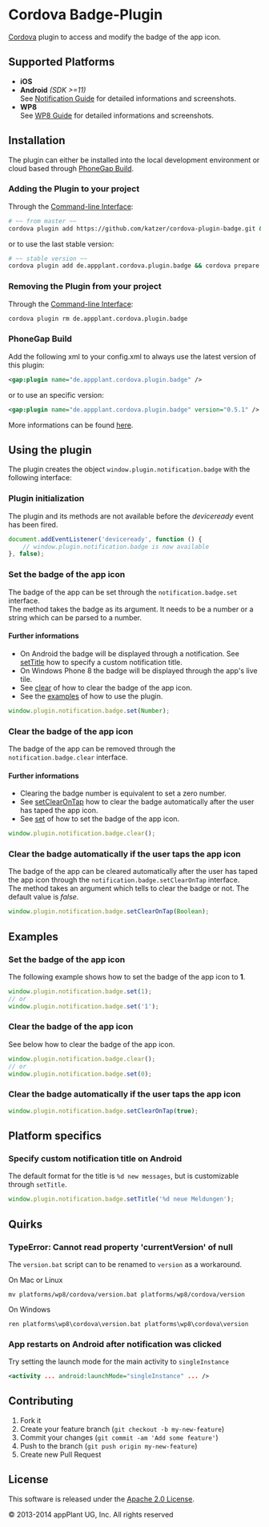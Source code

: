 Cordova Badge-Plugin
====================

[Cordova][cordova] plugin to access and modify the badge of the app icon.


## Supported Platforms
- **iOS**
- **Android** *(SDK >=11)*<br>
See [Notification Guide][android_notification_guide] for detailed informations and screenshots.
- **WP8**<br>
See [WP8 Guide][wp8_notification_guide] for detailed informations and screenshots.


## Installation
The plugin can either be installed into the local development environment or cloud based through [PhoneGap Build][PGB].

### Adding the Plugin to your project
Through the [Command-line Interface][CLI]:
```bash
# ~~ from master ~~
cordova plugin add https://github.com/katzer/cordova-plugin-badge.git && cordova prepare
```
or to use the last stable version:
```bash
# ~~ stable version ~~
cordova plugin add de.appplant.cordova.plugin.badge && cordova prepare
```

### Removing the Plugin from your project
Through the [Command-line Interface][CLI]:
```bash
cordova plugin rm de.appplant.cordova.plugin.badge
```

### PhoneGap Build
Add the following xml to your config.xml to always use the latest version of this plugin:
```xml
<gap:plugin name="de.appplant.cordova.plugin.badge" />
```
or to use an specific version:
```xml
<gap:plugin name="de.appplant.cordova.plugin.badge" version="0.5.1" />
```
More informations can be found [here][PGB_plugin].


## Using the plugin
The plugin creates the object ```window.plugin.notification.badge``` with the following interface:

### Plugin initialization
The plugin and its methods are not available before the *deviceready* event has been fired.

```javascript
document.addEventListener('deviceready', function () {
    // window.plugin.notification.badge is now available
}, false);
```

### Set the badge of the app icon
The badge of the app can be set through the `notification.badge.set` interface.<br>
The method takes the badge as its argument. It needs to be a number or a string which can be parsed to a number.

#### Further informations
- On Android the badge will be displayed through a notification. See [setTitle][set_title] how to specify a custom notification title.
- On Windows Phone 8 the badge will be displayed through the app's live tile.
- See [clear][clear] of how to clear the badge of the app icon.
- See the [examples][examples] of how to use the plugin.

```javascript
window.plugin.notification.badge.set(Number);
```

### Clear the badge of the app icon
The badge of the app can be removed through the `notification.badge.clear` interface.

#### Further informations
- Clearing the badge number is equivalent to set a zero number.
- See [setClearOnTap][set_clear_on_tap] how to clear the badge automatically after the user has taped the app icon.
- See [set][set] of how to set the badge of the app icon.

```javascript
window.plugin.notification.badge.clear();
```

### Clear the badge automatically if the user taps the app icon
The badge of the app can be cleared automatically after the user has taped the app icon through the `notification.badge.setClearOnTap` interface.<br>
The method takes an argument which tells to clear the badge or not. The default value is *false*.

```javascript
window.plugin.notification.badge.setClearOnTap(Boolean);
```


##  Examples
### Set the badge of the app icon
The following example shows how to set the badge of the app icon to **1**.

```javascript
window.plugin.notification.badge.set(1);
// or
window.plugin.notification.badge.set('1');
```

### Clear the badge of the app icon
See below how to clear the badge of the app icon.

```javascript
window.plugin.notification.badge.clear();
// or
window.plugin.notification.badge.set(0);
```

### Clear the badge automatically if the user taps the app icon
```javascript
window.plugin.notification.badge.setClearOnTap(true);
```


## Platform specifics
### Specify custom notification title on Android
The default format for the title is `%d new messages`, but is customizable through `setTitle`.

```javascript
window.plugin.notification.badge.setTitle('%d neue Meldungen');
```

## Quirks
### TypeError: Cannot read property 'currentVersion' of null
The `version.bat` script can to be renamed to `version` as a workaround.

On Mac or Linux
```
mv platforms/wp8/cordova/version.bat platforms/wp8/cordova/version
```
On Windows
```
ren platforms\wp8\cordova\version.bat platforms\wp8\cordova\version
```

### App restarts on Android after notification was clicked
Try setting the launch mode for the main activity to `singleInstance`
```xml
<activity ... android:launchMode="singleInstance" ... />
```


## Contributing

1. Fork it
2. Create your feature branch (`git checkout -b my-new-feature`)
3. Commit your changes (`git commit -am 'Add some feature'`)
4. Push to the branch (`git push origin my-new-feature`)
5. Create new Pull Request


## License

This software is released under the [Apache 2.0 License][apache2_license].

© 2013-2014 appPlant UG, Inc. All rights reserved


[cordova]: https://cordova.apache.org
[android_notification_guide]: http://developer.android.com/guide/topics/ui/notifiers/notifications.html
[wp8_notification_guide]: http://msdn.microsoft.com/en-us/library/windowsphone/develop/hh202948.aspx
[CLI]: http://cordova.apache.org/docs/en/3.0.0/guide_cli_index.md.html#The%20Command-line%20Interface
[PGB]: http://docs.build.phonegap.com/en_US/3.3.0/index.html
[PGB_plugin]: https://build.phonegap.com/plugins/416
[set]: #set_the_badge_of_the_app_icon
[clear]: #clear_the_badge_of_the_app_icon
[set_clear_on_tap]: #clear_the_badge_automatically_if_the_user_taps_the_app_icon
[examples]: #examples
[set_title]: specify_custom_notification_title_on_android

[apache2_license]: http://opensource.org/licenses/Apache-2.0
